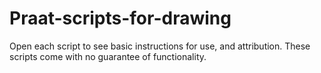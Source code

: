 # Praat-scripts-for-drawing
Open each script to see basic instructions for use, and attribution. These scripts come with no guarantee of functionality.
